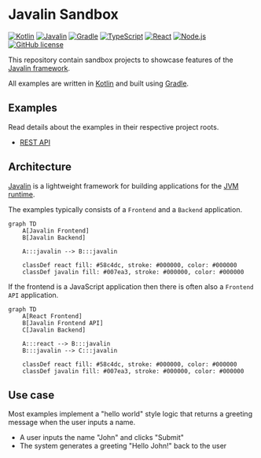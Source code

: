 # Javalin Sandbox

[![Kotlin](https://img.shields.io/badge/kotlin-2.0.10-8d53f9.svg?logo=kotlin&logoColor=8d53f9)](http://kotlinlang.org)
[![Javalin](https://img.shields.io/badge/javalin-6.3.0-007ea3.svg?logo=java&logoColor=fdb71c)](https://javalin.io)
[![Gradle](https://img.shields.io/badge/gradle-stable-209bc4.svg?logo=gradle&logoColor=209bc4)](https://gradle.org)
[![TypeScript](https://img.shields.io/badge/typescript-5.2.2-3178c6.svg?logo=typescript&logoColor=3178c6)](https://www.typescriptlang.org)
[![React](https://img.shields.io/badge/react-18.3.1-58c4dc.svg?logo=react&logoColor=58c4dc)](https://react.dev)
[![Node.js](https://img.shields.io/badge/node.js-stable-417e38.svg?logo=nodedotjs&logoColor=417e38)](https://nodejs.org)
[![GitHub license](https://img.shields.io/badge/license-Apache_2.0-e97726.svg)](https://www.apache.org/licenses/LICENSE-2.0)

This repository contain sandbox projects to showcase features of the [Javalin framework](https://javalin.io).

All examples are written in [Kotlin](https://kotlinlang.org) and built using [Gradle](https://gradle.org).

## Examples
Read details about the examples in their respective project roots.

* [REST API](./apps/javalin-api-rest)

## Architecture
[Javalin](https://javalin.io) is a lightweight framework for building applications for the
[JVM runtime](https://en.wikipedia.org/wiki/Java_virtual_machine).

The examples typically consists of a `Frontend` and a `Backend` application.

```mermaid
graph TD
    A[Javalin Frontend]
    B[Javalin Backend]

    A:::javalin --> B:::javalin
    
    classDef react fill: #58c4dc, stroke: #000000, color: #000000
    classDef javalin fill: #007ea3, stroke: #000000, color: #000000
```

If the frontend is a JavaScript application then there is often also a `Frontend API` application.

```mermaid
graph TD
    A[React Frontend]
    B[Javalin Frontend API]
    C[Javalin Backend]
    
    A:::react --> B:::javalin
    B:::javalin --> C:::javalin
    
    classDef react fill: #58c4dc, stroke: #000000, color: #000000
    classDef javalin fill: #007ea3, stroke: #000000, color: #000000
```

## Use case
Most examples implement a "hello world" style logic that returns a greeting message when the user inputs a name.

* A user inputs the name "John" and clicks "Submit"
* The system generates a greeting "Hello John!" back to the user
